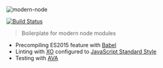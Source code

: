 ![modern-node](https://i.imgsafe.org/c07d98c0a1.png)

[![Build Status](https://travis-ci.org/sheerun/modern-node.svg?branch=master)](https://travis-ci.org/sheerun/modern-node)

> Boilerplate for modern node modules

- Precompiling ES2015 feature with [Babel](https://babeljs.io/)
- Linting with [XO](https://github.com/sindresorhus/xo) configured to [JavaScript Standard Style](https://github.com/feross/standard)
- Testing with [AVA](https://github.com/avajs/ava)
